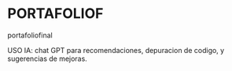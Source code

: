 # PORTAFOLIOF
portafoliofinal

USO IA:
chat GPT para recomendaciones, depuracion de codigo, y sugerencias de mejoras.

